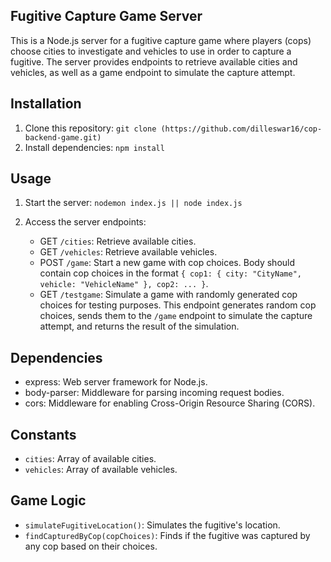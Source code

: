 ## Fugitive Capture Game Server

This is a Node.js server for a fugitive capture game where players (cops) choose cities to investigate and vehicles to use in order to capture a fugitive. The server provides endpoints to retrieve available cities and vehicles, as well as a game endpoint to simulate the capture attempt.

## Installation

1. Clone this repository: `git clone (https://github.com/dilleswar16/cop-backend-game.git)`
2. Install dependencies: `npm install`

## Usage

1. Start the server: `nodemon index.js || node index.js`
2. Access the server endpoints:

   - GET `/cities`: Retrieve available cities.
   - GET `/vehicles`: Retrieve available vehicles.
   - POST `/game`: Start a new game with cop choices. Body should contain cop choices in the format `{ cop1: { city: "CityName", vehicle: "VehicleName" }, cop2: ... }`.
   - GET `/testgame`: Simulate a game with randomly generated cop choices for testing purposes. This endpoint generates random cop choices, sends them to the `/game` endpoint to simulate the capture attempt, and returns the result of the simulation.

## Dependencies

- express: Web server framework for Node.js.
- body-parser: Middleware for parsing incoming request bodies.
- cors: Middleware for enabling Cross-Origin Resource Sharing (CORS).

## Constants

- `cities`: Array of available cities.
- `vehicles`: Array of available vehicles.

## Game Logic

- `simulateFugitiveLocation()`: Simulates the fugitive's location.
- `findCapturedByCop(copChoices)`: Finds if the fugitive was captured by any cop based on their choices.


